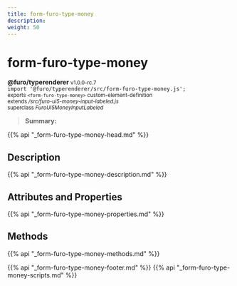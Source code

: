```yaml
---
title: form-furo-type-money
description: 
weight: 50
---
```


# form-furo-type-money
**@furo/typerenderer** <small>v1.0.0-rc.7</small>
<br>`import '@furo/typerenderer/src/form-furo-type-money.js';`<small>
<br>exports `<form-furo-type-money>` custom-element-definition
<br>extends */src/furo-ui5-money-input-labeled.js*
<br>superclass *FuroUi5MoneyInputLabeled*</small>

> **Summary:** 

{{% api "_form-furo-type-money-head.md" %}}

## Description



{{% api "_form-furo-type-money-description.md" %}}


## Attributes and Properties
{{% api "_form-furo-type-money-properties.md" %}}



## Methods
{{% api "_form-furo-type-money-methods.md" %}}





{{% api "_form-furo-type-money-footer.md" %}}
{{% api "_form-furo-type-money-scripts.md" %}}
